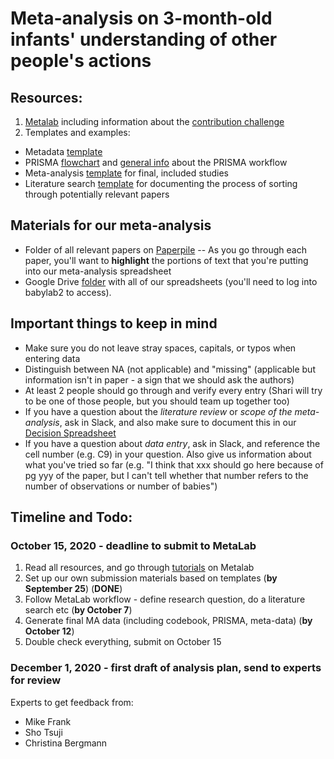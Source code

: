 # Meta-analysis on 3-month-old infants' understanding of other people's actions

## Resources:
1. [Metalab](http://metalab.stanford.edu/) including information about the [contribution challenge](https://docs.google.com/document/d/1WH6y-7Hq-BRs7PAfH7jJY8qvPdBcy8IeHxfXeaqAJUI/edit)
2. Templates and examples:
- Metadata [template](https://docs.google.com/document/d/12SpehtoFfIvUjUBHYvi9rnIKeXAYduFdofRlQ0HAh5s/edit)
- PRISMA [flowchart](https://docs.google.com/presentation/d/1DKY8BTZZ82bGyGwpGsyyzsilOqE1F1NcDLTKWtCe9AY/edit#slide=id.p) and [general info](http://prisma-statement.org/) about the PRISMA workflow
- Meta-analysis [template](https://docs.google.com/spreadsheets/d/12Y_2BcFSu48t0F8a_xrY1Ro2fJoCIV1h8O627WNcrjY/edit#gid=0) for final, included studies 
- Literature search [template](https://docs.google.com/spreadsheets/d/1mtN4g6FddpBljQzrR-mS0y414M9wQNjK4Vz09nLOe2s/edit#gid=0) for documenting the process of sorting through potentially relevant papers 

## Materials for our meta-analysis
- Folder of all relevant papers on [Paperpile](https://paperpile.com/shared/GwZilR)
-- As you go through each paper, you'll want to **highlight** the portions of text that you're putting into our meta-analysis spreadsheet
- Google Drive [folder](https://drive.google.com/drive/folders/171sHO97PPB4KqR6rAotvKzkTopYL1-km?usp=sharing) with all of our spreadsheets (you'll need to log into babylab2 to access).

## Important things to keep in mind
- Make sure you do not leave stray spaces, capitals, or typos when entering data
- Distinguish between NA (not applicable) and "missing" (applicable but information isn't in paper - a sign that we should ask the authors)
- At least 2 people should go through and verify every entry (Shari will try to be one of those people, but you should team up together too)
- If you have a question about the *literature review* or *scope of the meta-analysis*, ask in Slack, and also make sure to document this in our [Decision Spreadsheet](https://docs.google.com/spreadsheets/d/1B__qPqybM8BaMKXqyAFnmgRRJLdAT0iXb6jQDjkwtRI/edit#gid=0)
- If you have a question about *data entry*, ask in Slack, and reference the cell number (e.g. C9) in your question. Also give us information about what you've tried so far (e.g. "I think that xxx should go here because of pg yyy of the paper, but I can't tell whether that number refers to the number of observations or number of babies")

## Timeline and Todo:
### October 15, 2020 - deadline to submit to MetaLab
1. Read all resources, and go through [tutorials](http://metalab.stanford.edu/tutorials.html) on Metalab
2. Set up our own submission materials based on templates (**by September 25**) (**DONE**)
3. Follow MetaLab workflow - define research question, do a literature search etc (**by October 7**)
4. Generate final MA data (including codebook, PRISMA, meta-data) (**by October 12**)
5. Double check everything, submit on October 15


### December 1, 2020 - first draft of analysis plan, send to experts for review
Experts to get feedback from: 
- Mike Frank
- Sho Tsuji
- Christina Bergmann
